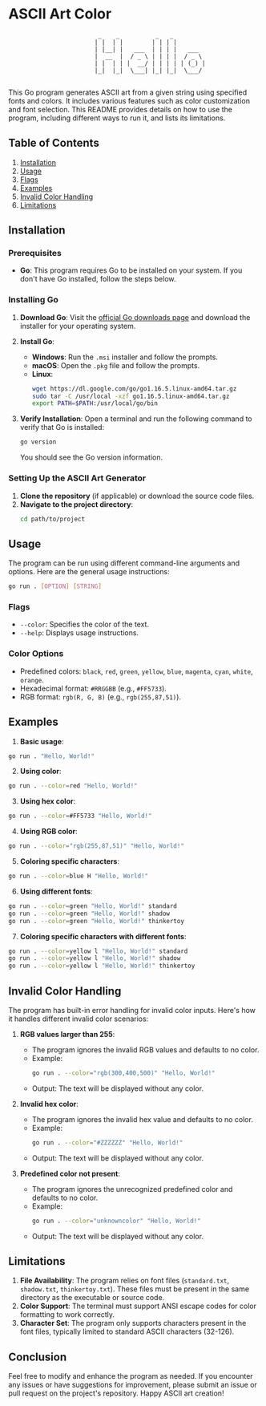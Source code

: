 # ASCII Art Color
```
                         _    _          _   _          
                        | |  | |        | | | |         
                        | |__| |   ___  | | | |   ___   
                        |  __  |  / _ \ | | | |  / _ \  
                        | |  | | |  __/ | | | | | (_) | 
                        |_|  |_|  \___| |_| |_|  \___/  
                                                                                      
```

This Go program generates ASCII art from a given string using specified fonts and colors. It includes various features such as color customization and font selection. This README provides details on how to use the program, including different ways to run it, and lists its limitations.

## Table of Contents
1. [Installation](#installation)
2. [Usage](#usage)
3. [Flags](#flags)
4. [Examples](#examples)
5. [Invalid Color Handling](#invalid-color-handling)
6. [Limitations](#limitations)

## Installation

### Prerequisites

- **Go**: This program requires Go to be installed on your system. If you don't have Go installed, follow the steps below.

### Installing Go

1. **Download Go**: Visit the [official Go downloads page](https://golang.org/dl/) and download the installer for your operating system.

2. **Install Go**:
    - **Windows**: Run the `.msi` installer and follow the prompts.
    - **macOS**: Open the `.pkg` file and follow the prompts.
    - **Linux**:
      ```sh
      wget https://dl.google.com/go/go1.16.5.linux-amd64.tar.gz
      sudo tar -C /usr/local -xzf go1.16.5.linux-amd64.tar.gz
      export PATH=$PATH:/usr/local/go/bin
      ```

3. **Verify Installation**: Open a terminal and run the following command to verify that Go is installed:
    ```sh
    go version
    ```
    You should see the Go version information.

### Setting Up the ASCII Art Generator

1. **Clone the repository** (if applicable) or download the source code files.
2. **Navigate to the project directory**:
    ```sh
    cd path/to/project
    ```

## Usage

The program can be run using different command-line arguments and options. Here are the general usage instructions:

```sh
go run . [OPTION] [STRING]
```

### Flags

- `--color`: Specifies the color of the text.
- `--help`: Displays usage instructions.

### Color Options

- Predefined colors: `black`, `red`, `green`, `yellow`, `blue`, `magenta`, `cyan`, `white`, `orange`.
- Hexadecimal format: `#RRGGBB` (e.g., `#FF5733`).
- RGB format: `rgb(R, G, B)` (e.g., `rgb(255,87,51)`).

## Examples

1. **Basic usage**:

```sh
go run . "Hello, World!"
```

2. **Using color**:

```sh
go run . --color=red "Hello, World!"
```

3. **Using hex color**:

```sh
go run . --color=#FF5733 "Hello, World!"
```

4. **Using RGB color**:

```sh
go run . --color="rgb(255,87,51)" "Hello, World!"
```

5. **Coloring specific characters**:

```sh
go run . --color=blue H "Hello, World!"
```

6. **Using different fonts**:

```sh
go run . --color=green "Hello, World!" standard
go run . --color=green "Hello, World!" shadow
go run . --color=green "Hello, World!" thinkertoy
```

7. **Coloring specific characters with different fonts**:

```sh
go run . --color=yellow l "Hello, World!" standard
go run . --color=yellow l "Hello, World!" shadow
go run . --color=yellow l "Hello, World!" thinkertoy
```

## Invalid Color Handling

The program has built-in error handling for invalid color inputs. Here's how it handles different invalid color scenarios:

1. **RGB values larger than 255**:
    - The program ignores the invalid RGB values and defaults to no color.
    - Example:
      ```sh
      go run . --color="rgb(300,400,500)" "Hello, World!"
      ```
    - Output: The text will be displayed without any color.

2. **Invalid hex color**:
    - The program ignores the invalid hex value and defaults to no color.
    - Example:
      ```sh
      go run . --color="#ZZZZZZ" "Hello, World!"
      ```
    - Output: The text will be displayed without any color.

3. **Predefined color not present**:
    - The program ignores the unrecognized predefined color and defaults to no color.
    - Example:
      ```sh
      go run . --color="unknowncolor" "Hello, World!"
      ```
    - Output: The text will be displayed without any color.

## Limitations

1. **File Availability**: The program relies on font files (`standard.txt`, `shadow.txt`, `thinkertoy.txt`). These files must be present in the same directory as the executable or source code.
2. **Color Support**: The terminal must support ANSI escape codes for color formatting to work correctly.
3. **Character Set**: The program only supports characters present in the font files, typically limited to standard ASCII characters (32-126).

## Conclusion


Feel free to modify and enhance the program as needed. If you encounter any issues or have suggestions for improvement, please submit an issue or pull request on the project's repository. Happy ASCII art creation!